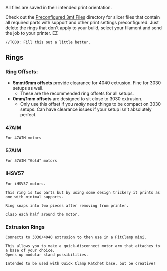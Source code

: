 All files are saved in their intended print orientation.  

Check out the [Preconfigured 3mf Files](Preconfigured%203mf%20Files/) directory for slicer files that contain all required parts with support and other print settings preconfigured. Just delete the rings that don't apply to your build, select your filament and send the job to your printer. EZ


    //TODO: Fill this out a little better.



## Rings
### Ring Offsets:
- **5mm/6mm offsets** provide clearance for 4040 extrusion. Fine for 3030 setups as well.
    - These are the recommended ring offsets for all setups.
- **0mm/1mm offsets** are designed to sit close to 3030 extrusion. 
    - Only use this offset if you _really_ need things to be compact on 3030 setups. Can have clearance issues if your setup isn't absolutely perfect.


### 47AIM
    For 47AIM motors

### 57AIM
    For 57AIM "Gold" motors

### iHSV57
    For iHSV57 motors.  
    
    This ring is two parts but by using some design trickery it prints as one with minimal supports.  
    
    Ring snaps into two pieces after removing from printer.  
    
    Clasp each half around the motor.

### Extrusion Rings

    Connects to 3030/4040 extrusion to then use in a PitClamp mini.  

    This allows you to make a quick-disconnect motor arm that attaches to a base of your choice.
    Opens up modular stand possibilities.  
    
    Intended to be used with Quick Clamp Ratchet base, but be creative!
